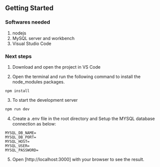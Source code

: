 
## Getting Started

### Softwares needed

1. nodejs
2. MySQL server and workbench
3. Visual Studio Code

### Next steps

1. Download and open the project in VS Code

2. Open the terminal and run the following command to install the node_modules packages.
````
npm install
````
3. To start the development server

```bash
npm run dev
```

4. Create a .env file in the root directory and Setup the MYSQL database connection as below:
````
MYSQL_DB_NAME=
MYSQL_DB_PORT=
MYSQL_HOST=
MYSQL_USER=
MYSQL_PASSWORD=
````

5. Open [http://localhost:3000] with your browser to see the result.

